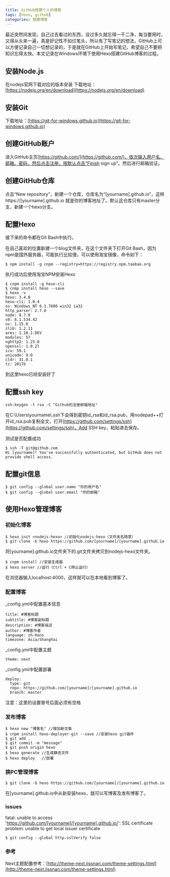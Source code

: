 ```yaml
---
title: GitHub搭建个人的博客
tags: [hexo, github]
categories: 搭建博客
---
```

最近突然间发现，自己过去看过的东西，没过多久就忘得一干二净，每当要用时，又得从头来一遍，真是好记性不如烂笔头，所以有了写笔记的想法，GitHub上可以方便记录自己一切想记录的，于是就在GitHub上开始写笔记，希望自己不要把知识忘得太快。本文记录在Windows环境下使用Hexo搭建GitHub博客的过程。
## 安装Node.js
在nodejs官网下载对应的版本安装
下载地址：[https://nodejs.org/en/download](https://nodejs.org/en/download)

## 安装Git
下载地址：[https://git-for-windows.github.io](https://git-for-windows.github.io)

## 创建GitHub账户
进入GitHub主页[https://github.com/](https://github.com/)，依次输入用户名、邮箱、密码，然后点击注册，按默认点击“Finish sign up”。然后进行邮箱验证。

## 创建GitHub仓库
点击“New repository”，新建一个仓库，仓库名为“[yourname].github.io”，这样https://[yourname].github.io 就是你的博客地址了。默认这仓库只有master分支，新建一个hexo分支。

## 配置Hexo
接下来的命令都在Git Bash中执行。

在自己喜欢的位置新建一个blog文件夹，在这个文件夹下打开Git Bash，因为npm是国外服务器，可能执行比较慢，可以使用淘宝镜像，命令如下：

    $ npm install -g cnpm --registry=https://registry.npm.taobao.org
执行成功后使用淘宝NPM安装Hexo

    $ cnpm install -g hexo-cli
    $ cnmp install hexo --save
    $ hexo -v
    hexo: 3.4.0
    hexo-cli: 1.0.4
    os: Windows_NT 6.1.7600 win32 ia32
    http_parser: 2.7.0
    node: 8.7.0
    v8: 6.1.534.42
    uv: 1.15.0
    zlib: 1.2.11
    ares: 1.10.1-DEV
    modules: 57
    nghttp2: 1.25.0
    openssl: 1.0.2l
    icu: 59.1
    unicode: 9.0
    cldr: 31.0.1
    tz: 2017b
到这里hexo已经安装好了

## 配置ssh key

    ssh-keygen -t rsa -C "Github的注册邮箱地址"
在C:\Users\yourname\\.ssh下会得到密钥id\_rsa和id\_rsa.pub，用nodepad++打开id_rsa.pub复制全文，打开[https://github.com/settings/ssh](https://github.com/settings/ssh)，Add SSH key，粘贴进去保存。 

测试是否配置成功

    $ ssh -T git@github.com
    Hi [yourname]! You've successfully authenticated, but GitHub does not 
    provide shell access.


## 配置git信息

    $ git config --global user.name "你的用户名"
    $ git config --global user.email "你的邮箱"

## 使用Hexo管理博客
### 初始化博客
    $ hexo init <nodejs-hexo> //初始化nodejs-hexo（文件夹名随意）
    $ git clone -b hexo https://github.com/[yourname]/[yourname].github.io
将[yourname].github.io文件夹下的\.git文件夹拷贝到nodejs-hexo文件夹。

    $ cnpm install //安装生成器
    $ hexo server //运行（Ctrl + C停止运行）
在浏览器输入localhost:4000，这样就可以在本地看到博客了。
### 配置博客

_config.yml中配置基本信息

    title: #博客标题
    subtitle: #博客副标题
    description: #博客描述
    author: #博客作者
    language: zh-Hans
    timezone: Asia/Shanghai
_config.yml中配置主题

    theme: next

_config.yml中配置部署

    deploy:
      type: git
      repo: https://github.com/[yourname]/[yourname].github.io
      branch: master
注意：这里的设置冒号后面必须有空格

### 发布博客

    $ hexo new "博客名" //增加新文章
    $ cnpm install hexo-deployer-git --save //安装hexo git插件
    $ git add .
    $ git commit -m "message"
    $ git push origin hexo
    $ hexo generate //生成静态文件
    $ hexo deploy   //部署

### 换PC管理博客
    $ git clone -b hexo https://github.com/[yourname]/[yourname].github.io
在[yourname].github.io中从新安装hexo，就可以写博客及发布博客了。

### issues
fatal: unable to access 'https://github.com/[yourname]/[yourname].github.io/': SSL certificate problem: unable to get local issuer certificate

    $ git config --global http.sslVerify false

### 参考
Next主题配置参考：[http://theme-next.iissnan.com/theme-settings.html](http://theme-next.iissnan.com/theme-settings.html)







